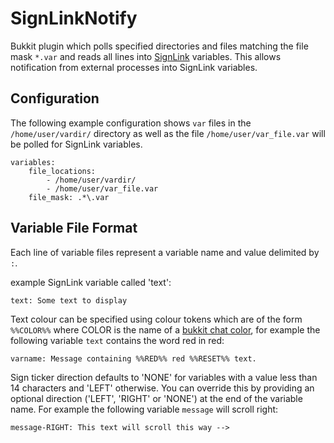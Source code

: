 SignLinkNotify
==============

Bukkit plugin which polls specified directories and files matching the file 
mask `*.var` and reads all lines into [SignLink](https://github.com/bergerkiller/SignLink) variables.
This allows notification from external processes into SignLink variables.

Configuration
-------------

The following example configuration shows `var` files in the
`/home/user/vardir/` directory as well as the file
`/home/user/var_file.var` will be polled for SignLink variables.

    variables:
        file_locations:
            - /home/user/vardir/
            - /home/user/var_file.var
        file_mask: .*\.var

Variable File Format
--------------------

Each line of variable files represent a variable name and value
delimited by `:`.

example SignLink variable called 'text':

    text: Some text to display

Text colour can be specified using colour tokens which are of the form
`%%COLOR%%` where COLOR is the name of a [bukkit chat color](http://jd.bukkit.org/apidocs/org/bukkit/ChatColor.html),
for example the following variable `text` contains the word red in red:

    varname: Message containing %%RED%% red %%RESET%% text.

Sign ticker direction defaults to 'NONE' for variables with a value
less than 14 characters and 'LEFT' otherwise.  You can override this
by providing an optional direction ('LEFT', 'RIGHT' or 'NONE') at the
end of the variable name.  For example the following variable `message`
will scroll right:

    message-RIGHT: This text will scroll this way -->
